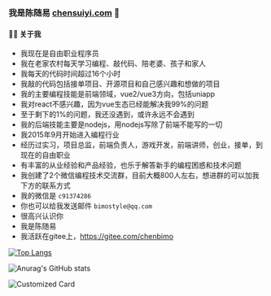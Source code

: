 ### 我是陈随易 [chensuiyi.com](https://chensuiyi.com) 👋


#### 🏋️‍♀️ 关于我
  

- 我现在是自由职业程序员
- 我在老家农村每天学习编程、敲代码、陪老婆、孩子和家人
- 我每天的代码时间超过16个小时
- 我敲的代码包括接单项目、开源项目和自己感兴趣和想做的项目
- 我的主要编程技能是前端领域，vue2/vue3方向，包括uniapp
- 我对react不感兴趣，因为vue生态已经能解决我99%的问题
- 至于剩下的1%的问题，我还没遇到，或许永远不会遇到
- 我的后端技能主要是nodejs，用nodejs写除了前端不能写的一切
- 我2015年9月开始进入编程行业
- 经历过实习，项目总监，前端负责人，游戏开发，前端讲师，创业，接单，到现在的自由职业
- 有丰富的从业经验和产品经验，也乐于解答新手的编程困惑和技术问题
- 我创建了2个微信编程技术交流群，目前大概800人左右，想进群的可以加我下方的联系方式
- 我的微信是 `c91374286`
- 你也可以给我发送邮件 `bimostyle@qq.com`
- 很高兴认识你
- 我是陈随易
- 我活跃在gitee上，https://gitee.com/chenbimo

[![Top Langs](https://github-readme-stats.vercel.app/api/top-langs/?username=chenbimo)](https://github.com/anuraghazra/github-readme-stats)

![Anurag's GitHub stats](https://github-readme-stats.vercel.app/api?username=chenbimo&border_color=2e4058)

![Customized Card](https://github-readme-stats.vercel.app/api/pin?username=chenbimo&repo=yicode&title_color=fff&icon_color=f9f9f9&text_color=9f9f9f&bg_color=151515)
  



